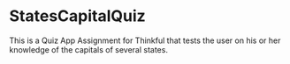 # StatesCapitalQuiz
This is a Quiz App Assignment for Thinkful that tests the user on his or her knowledge of the capitals of several states.
